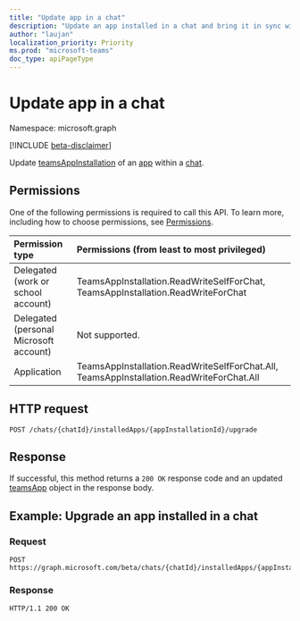 ```yaml
---
title: "Update app in a chat"
description: "Update an app installed in a chat and bring it in sync with the current version available in the tenant app catalog."
author: "laujan"
localization_priority: Priority
ms.prod: "microsoft-teams"
doc_type: apiPageType
---
```


# Update app in a chat

Namespace: microsoft.graph

[!INCLUDE [beta-disclaimer](../../includes/beta-disclaimer.md)]

Update [teamsAppInstallation](../resources/teamsappinstallation.md) of an [app](../resources/teamsapp.md) within a [chat](../resources/chat.md).

## Permissions

One of the following permissions is required to call this API. To learn more, including how to choose permissions, see [Permissions](/graph/permissions-reference).

|Permission type      | Permissions (from least to most privileged)              |
|:--------------------|:---------------------------------------------------------|
|Delegated (work or school account) | TeamsAppInstallation.ReadWriteSelfForChat, TeamsAppInstallation.ReadWriteForChat |
|Delegated (personal Microsoft account) | Not supported.   |
|Application | TeamsAppInstallation.ReadWriteSelfForChat.All, TeamsAppInstallation.ReadWriteForChat.All |

## HTTP request

<!-- { "blockType": "ignored" } -->

```http
POST /chats/{chatId}/installedApps/{appInstallationId}/upgrade
```

## Response

If successful, this method returns a `200 OK` response code and an updated [teamsApp](../resources/teamsapp.md) object in the response body.

## Example: Upgrade an app installed in a chat

### Request

<!-- {
  "blockType": "request",
  "name": "update_installedApp"
}-->

```http
POST https://graph.microsoft.com/beta/chats/{chatId}/installedApps/{appInstallationId}/upgrade
```

### Response

<!-- {
  "blockType": "response",
  "truncated": true
}
-->

```http
HTTP/1.1 200 OK
```
